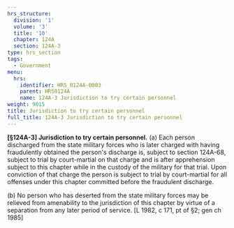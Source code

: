 ```yaml
---
hrs_structure:
  division: '1'
  volume: '3'
  title: '10'
  chapter: 124A
  section: 124A-3
type: hrs_section
tags:
  - Government
menu:
  hrs:
    identifier: HRS_0124A-0003
    parent: HRS0124A
    name: 124A-3 Jurisdiction to try certain personnel
weight: 9015
title: Jurisdiction to try certain personnel
full_title: 124A-3 Jurisdiction to try certain personnel
---
```

**[§124A-3] Jurisdiction to try certain personnel.** (a) Each person discharged from the state military forces who is later charged with having fraudulently obtained the person's discharge is, subject to section 124A-68, subject to trial by court-martial on that charge and is after apprehension subject to this chapter while in the custody of the military for that trial. Upon conviction of that charge the person is subject to trial by court-martial for all offenses under this chapter committed before the fraudulent discharge.

(b) No person who has deserted from the state military forces may be relieved from amenability to the jurisdiction of this chapter by virtue of a separation from any later period of service. [L 1982, c 171, pt of §2; gen ch 1985]
